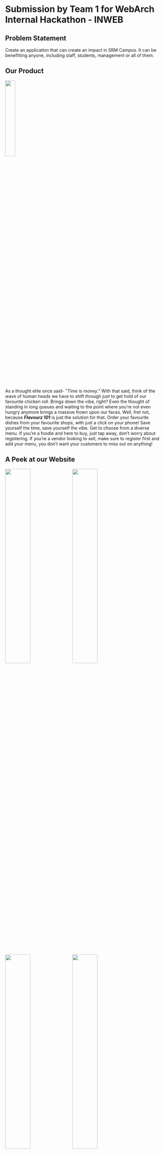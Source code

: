 # Submission by Team 1 for WebArch Internal Hackathon - INWEB

<h2 align= "left"><b>Problem Statement</b></h2>
Create an application that can create an impact in SRM Campus. It can be benefitting anyone, including staff, students, management or all of them.
<h2 align= "left"><b>Our Product</b></h2>
<p align="left"><img width=25% src="https://img.techpowerup.org/201106/logo-101.png"></p>
As a thought elite once said- <i>”Time is money.”</i> With that said, think of the wave of human heads we have to shift through just to get hold of our favourite chicken roll. Brings down the vibe, right? Even the thought of standing in long queues and waiting to the point where you’re not even hungry anymore brings a massive frown upon our faces. Well, fret not, because <b><i>Flavourz 101</i></b> is just the solution for that. Order your favourite dishes from your favourite shops, with just a click on your phone! Save yourself the time, save yourself the vibe. Get to choose from a diverse menu. If you’re a foodie and here to buy, just tap away, don’t worry about registering. If you’re a vendor looking to sell, make sure to register first and add your menu, you don’t want your customers to miss out on anything!
<h2 align= "left"><b>A Peek at our Website</b></h2>
<p align="left">
   <img width=40% src="https://img.techpowerup.org/201106/screenshot-2020-11-07-001254.png"> &ensp;
   <img width=40% src="https://img.techpowerup.org/201106/screenshot-2020-11-07-001529.png"> &ensp;
   <img width=40% src="https://img.techpowerup.org/201106/screenshot-2020-11-07-001558.png"> &ensp;
   <img width=40% src="https://img.techpowerup.org/201106/screenshot-2020-11-07-001639.png"> &ensp;
   <img width=40% src="https://img.techpowerup.org/201106/screenshot-2020-11-07-001701.png"> &ensp;
   <img width=40% src="https://img.techpowerup.org/201106/screenshot-2020-11-07-002540.png"> &ensp;
</p>
<h2 align= "left"><b>Have Fun With Our Product</b></h2>

- Website Link : https://flavourz101.herokuapp.com/

<h2 align= "left"><b><u>Tech Stack Used</u></b></h2>
<b>Back End </b>

- NodeJS

- Express

- PassportJS

- MongoDB

<b>Front End</b>

- HTML

- CSS

- JavaScript/jQuery

- Bootstrap

- Owl Carousel

<h2 align= "left"><b>Project Maintainer(s)</b></h2>
<a href="https://github.com/Mercer1410">
   <h4 align="left"><b>Hrithik Saxena</b>
</a>
&ensp;&ensp;&ensp;&ensp;&ensp;&ensp;&ensp;&ensp;&ensp;&ensp;&ensp;
<a href="https://github.com/mmuazam98"><b>Mohammad Muazam</b>&ensp;&ensp;&ensp;&ensp;&ensp;&ensp;&ensp;&ensp;&ensp;&ensp;&ensp;
<a href="https://github.com/Prajwal-Gupta"><b>Prajwal Gupta</b>&ensp;&ensp;&ensp;&ensp;&ensp;&ensp;&ensp;&ensp;&ensp;&ensp;&ensp;
<a href="https://github.com/KeeganC09"><b>Keegan Colaco</b>
</h4></a>
